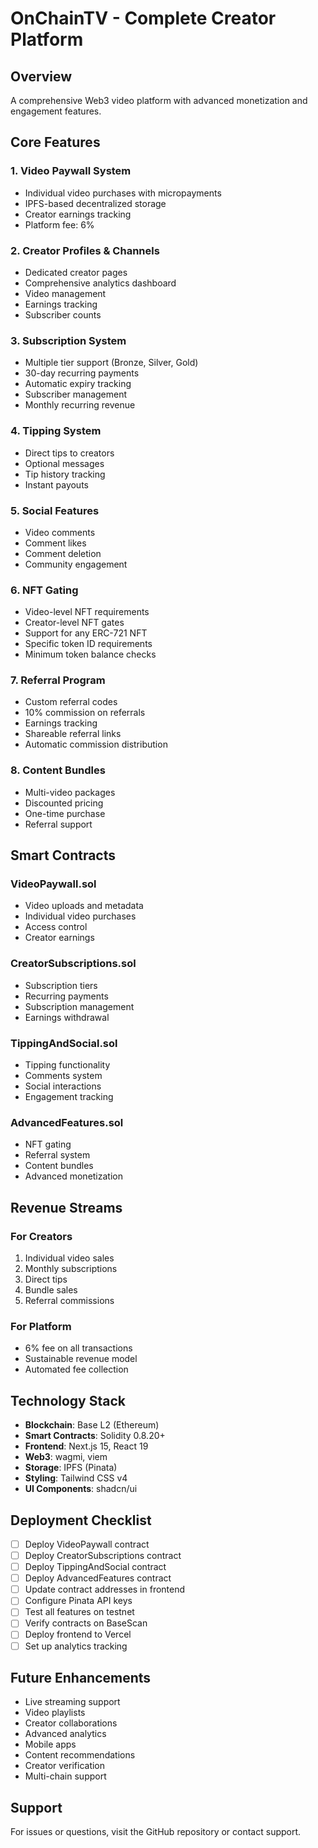 # OnChainTV - Complete Creator Platform

## Overview
A comprehensive Web3 video platform with advanced monetization and engagement features.

## Core Features

### 1. Video Paywall System
- Individual video purchases with micropayments
- IPFS-based decentralized storage
- Creator earnings tracking
- Platform fee: 6%

### 2. Creator Profiles & Channels
- Dedicated creator pages
- Comprehensive analytics dashboard
- Video management
- Earnings tracking
- Subscriber counts

### 3. Subscription System
- Multiple tier support (Bronze, Silver, Gold)
- 30-day recurring payments
- Automatic expiry tracking
- Subscriber management
- Monthly recurring revenue

### 4. Tipping System
- Direct tips to creators
- Optional messages
- Tip history tracking
- Instant payouts

### 5. Social Features
- Video comments
- Comment likes
- Comment deletion
- Community engagement

### 6. NFT Gating
- Video-level NFT requirements
- Creator-level NFT gates
- Support for any ERC-721 NFT
- Specific token ID requirements
- Minimum token balance checks

### 7. Referral Program
- Custom referral codes
- 10% commission on referrals
- Earnings tracking
- Shareable referral links
- Automatic commission distribution

### 8. Content Bundles
- Multi-video packages
- Discounted pricing
- One-time purchase
- Referral support

## Smart Contracts

### VideoPaywall.sol
- Video uploads and metadata
- Individual video purchases
- Access control
- Creator earnings

### CreatorSubscriptions.sol
- Subscription tiers
- Recurring payments
- Subscription management
- Earnings withdrawal

### TippingAndSocial.sol
- Tipping functionality
- Comments system
- Social interactions
- Engagement tracking

### AdvancedFeatures.sol
- NFT gating
- Referral system
- Content bundles
- Advanced monetization

## Revenue Streams

### For Creators
1. Individual video sales
2. Monthly subscriptions
3. Direct tips
4. Bundle sales
5. Referral commissions

### For Platform
- 6% fee on all transactions
- Sustainable revenue model
- Automated fee collection

## Technology Stack

- **Blockchain**: Base L2 (Ethereum)
- **Smart Contracts**: Solidity 0.8.20+
- **Frontend**: Next.js 15, React 19
- **Web3**: wagmi, viem
- **Storage**: IPFS (Pinata)
- **Styling**: Tailwind CSS v4
- **UI Components**: shadcn/ui

## Deployment Checklist

- [ ] Deploy VideoPaywall contract
- [ ] Deploy CreatorSubscriptions contract
- [ ] Deploy TippingAndSocial contract
- [ ] Deploy AdvancedFeatures contract
- [ ] Update contract addresses in frontend
- [ ] Configure Pinata API keys
- [ ] Test all features on testnet
- [ ] Verify contracts on BaseScan
- [ ] Deploy frontend to Vercel
- [ ] Set up analytics tracking

## Future Enhancements

- Live streaming support
- Video playlists
- Creator collaborations
- Advanced analytics
- Mobile apps
- Content recommendations
- Creator verification
- Multi-chain support

## Support

For issues or questions, visit the GitHub repository or contact support.
